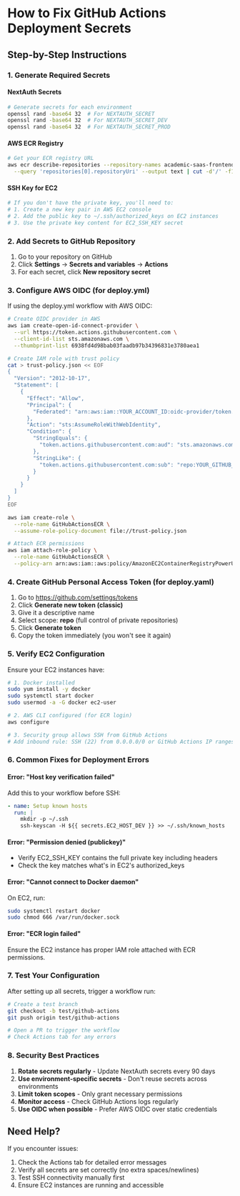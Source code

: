 # How to Fix GitHub Actions Deployment Secrets

## Step-by-Step Instructions

### 1. Generate Required Secrets

#### NextAuth Secrets
```bash
# Generate secrets for each environment
openssl rand -base64 32  # For NEXTAUTH_SECRET
openssl rand -base64 32  # For NEXTAUTH_SECRET_DEV
openssl rand -base64 32  # For NEXTAUTH_SECRET_PROD
```

#### AWS ECR Registry
```bash
# Get your ECR registry URL
aws ecr describe-repositories --repository-names academic-saas-frontend \
  --query 'repositories[0].repositoryUri' --output text | cut -d'/' -f1
```

#### SSH Key for EC2
```bash
# If you don't have the private key, you'll need to:
# 1. Create a new key pair in AWS EC2 console
# 2. Add the public key to ~/.ssh/authorized_keys on EC2 instances
# 3. Use the private key content for EC2_SSH_KEY secret
```

### 2. Add Secrets to GitHub Repository

1. Go to your repository on GitHub
2. Click **Settings** → **Secrets and variables** → **Actions**
3. For each secret, click **New repository secret**

### 3. Configure AWS OIDC (for deploy.yml)

If using the deploy.yml workflow with AWS OIDC:

```bash
# Create OIDC provider in AWS
aws iam create-open-id-connect-provider \
  --url https://token.actions.githubusercontent.com \
  --client-id-list sts.amazonaws.com \
  --thumbprint-list 6938fd4d98bab03faadb97b34396831e3780aea1

# Create IAM role with trust policy
cat > trust-policy.json << EOF
{
  "Version": "2012-10-17",
  "Statement": [
    {
      "Effect": "Allow",
      "Principal": {
        "Federated": "arn:aws:iam::YOUR_ACCOUNT_ID:oidc-provider/token.actions.githubusercontent.com"
      },
      "Action": "sts:AssumeRoleWithWebIdentity",
      "Condition": {
        "StringEquals": {
          "token.actions.githubusercontent.com:aud": "sts.amazonaws.com"
        },
        "StringLike": {
          "token.actions.githubusercontent.com:sub": "repo:YOUR_GITHUB_USERNAME/academic-saas-frontend:*"
        }
      }
    }
  ]
}
EOF

aws iam create-role \
  --role-name GitHubActionsECR \
  --assume-role-policy-document file://trust-policy.json

# Attach ECR permissions
aws iam attach-role-policy \
  --role-name GitHubActionsECR \
  --policy-arn arn:aws:iam::aws:policy/AmazonEC2ContainerRegistryPowerUser
```

### 4. Create GitHub Personal Access Token (for deploy.yaml)

1. Go to https://github.com/settings/tokens
2. Click **Generate new token (classic)**
3. Give it a descriptive name
4. Select scope: **repo** (full control of private repositories)
5. Click **Generate token**
6. Copy the token immediately (you won't see it again)

### 5. Verify EC2 Configuration

Ensure your EC2 instances have:

```bash
# 1. Docker installed
sudo yum install -y docker
sudo systemctl start docker
sudo usermod -a -G docker ec2-user

# 2. AWS CLI configured (for ECR login)
aws configure

# 3. Security group allows SSH from GitHub Actions
# Add inbound rule: SSH (22) from 0.0.0.0/0 or GitHub Actions IP ranges
```

### 6. Common Fixes for Deployment Errors

#### Error: "Host key verification failed"
Add this to your workflow before SSH:
```yaml
- name: Setup known hosts
  run: |
    mkdir -p ~/.ssh
    ssh-keyscan -H ${{ secrets.EC2_HOST_DEV }} >> ~/.ssh/known_hosts
```

#### Error: "Permission denied (publickey)"
- Verify EC2_SSH_KEY contains the full private key including headers
- Check the key matches what's in EC2's authorized_keys

#### Error: "Cannot connect to Docker daemon"
On EC2, run:
```bash
sudo systemctl restart docker
sudo chmod 666 /var/run/docker.sock
```

#### Error: "ECR login failed"
Ensure the EC2 instance has proper IAM role attached with ECR permissions.

### 7. Test Your Configuration

After setting up all secrets, trigger a workflow run:

```bash
# Create a test branch
git checkout -b test/github-actions
git push origin test/github-actions

# Open a PR to trigger the workflow
# Check Actions tab for any errors
```

### 8. Security Best Practices

1. **Rotate secrets regularly** - Update NextAuth secrets every 90 days
2. **Use environment-specific secrets** - Don't reuse secrets across environments
3. **Limit token scopes** - Only grant necessary permissions
4. **Monitor access** - Check GitHub Actions logs regularly
5. **Use OIDC when possible** - Prefer AWS OIDC over static credentials

## Need Help?

If you encounter issues:
1. Check the Actions tab for detailed error messages
2. Verify all secrets are set correctly (no extra spaces/newlines)
3. Test SSH connectivity manually first
4. Ensure EC2 instances are running and accessible